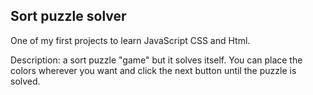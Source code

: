 ## Sort puzzle solver

One of my first projects to learn JavaScript CSS and Html.

Description: a sort puzzle "game" but it solves itself. You can place the colors wherever you want and click the next button until the puzzle is solved.